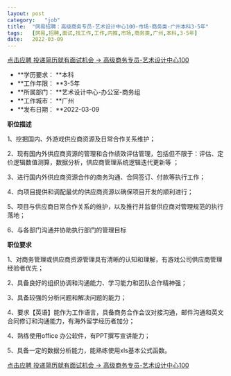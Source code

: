 ```yaml
---
layout:	post
category:	"job"
title:	"网易招聘：高级商务专员-艺术设计中心100-市场-商务类-广州本科3-5年"
tags:	[网易,招聘,面试,找工作,工作,内推,市场,商务类,广州,本科,3-5年]
date:	2022-03-09
---
```


[点击应聘 投递简历就有面试机会 ->  高级商务专员-艺术设计中心100](http://mobile.bole.netease.com/bole/boleDetail?id=38737&employeeId=346f03c3cda5f04c&key=all)



- **学历要求： **本科
- **工作年限： **3-5年
- **所属部门： **艺术设计中心-办公室-商务组
- **工作城市： **广州
- **发布日期： **2022-03-09



**职位描述**

1、挖掘国内、外游戏供应商资源及日常合作关系维护； 

2、现有国内外供应商资源的管理和合作绩效评估管理，包括但不限于：评估、定价逻辑数值测算，数据分析，供应商管理系统逻辑迭代更新等 ；

3、进行国内外供应商资源合作的商务沟通、合同签订、付款等执行工作； 

4、向项目提供和调配最优的供应商资源以确保项目开发的顺利进行； 

5、项目与供应商日常合作关系的维护，以及推行并监督供应商对管理规范的执行落地； 

6、与各部门沟通并协助执行部门的管理目标



**职位要求**

1、对商务管理或供应商资源管理具有清晰的认知和理解，有游戏公司供应商管理经验者优先； 

2、具备良好的组织协调和沟通能力、学习能力和团队合作精神强；

3、具备较强的分析问题和解决问题的能力； 

4、要求【英语】能作为工作语言，具备商务合作会议对接沟通，邮件沟通和英文合同修订和沟通能力，有海外留学经历者加分； 

4、熟练使用office 办公软件，有PPT撰写宣讲能力；

5、具备一定的数据分析能力，能熟练使用xls基本公式函数。



[点击应聘 投递简历就有面试机会 ->  高级商务专员-艺术设计中心100](http://mobile.bole.netease.com/bole/boleDetail?id=38737&employeeId=346f03c3cda5f04c&key=all)